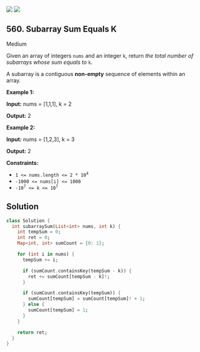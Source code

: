 [![](https://img.shields.io/github/stars/LeetCode-in-Dart/LeetCode-in-Dart?label=Stars&style=flat-square)](https://github.com/LeetCode-in-Dart/LeetCode-in-Dart)
[![](https://img.shields.io/github/forks/LeetCode-in-Dart/LeetCode-in-Dart?label=Fork%20me%20on%20GitHub%20&style=flat-square)](https://github.com/LeetCode-in-Dart/LeetCode-in-Dart/fork)

## 560\. Subarray Sum Equals K

Medium

Given an array of integers `nums` and an integer `k`, return _the total number of subarrays whose sum equals to_ `k`.

A subarray is a contiguous **non-empty** sequence of elements within an array.

**Example 1:**

**Input:** nums = [1,1,1], k = 2

**Output:** 2

**Example 2:**

**Input:** nums = [1,2,3], k = 3

**Output:** 2

**Constraints:**

*   <code>1 <= nums.length <= 2 * 10<sup>4</sup></code>
*   `-1000 <= nums[i] <= 1000`
*   <code>-10<sup>7</sup> <= k <= 10<sup>7</sup></code>

## Solution

```dart
class Solution {
  int subarraySum(List<int> nums, int k) {
    int tempSum = 0;
    int ret = 0;
    Map<int, int> sumCount = {0: 1};

    for (int i in nums) {
      tempSum += i;

      if (sumCount.containsKey(tempSum - k)) {
        ret += sumCount[tempSum - k]!;
      }

      if (sumCount.containsKey(tempSum)) {
        sumCount[tempSum] = sumCount[tempSum]! + 1;
      } else {
        sumCount[tempSum] = 1;
      }
    }

    return ret;
  }
}
```